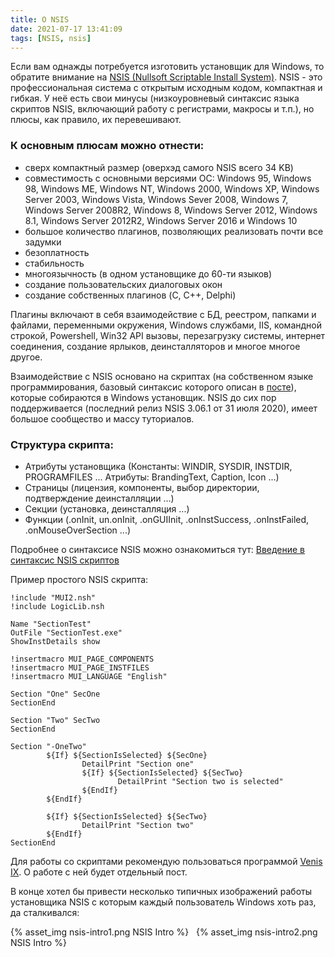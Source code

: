 ```yaml
---
title: О NSIS
date: 2021-07-17 13:41:09
tags: [NSIS, nsis]
---
```


Если вам однажды потребуется изготовить установщик для Windows, то обратите внимание на [NSIS (Nullsoft Scriptable Install System)](https://nsis.sourceforge.io/). NSIS - это профессиональная система с открытым исходным кодом, компактная и гибкая. У неё есть свои минусы (низкоуровневый синтаксис языка скриптов NSIS, включающий работу с регистрами, макросы и т.п.), но плюсы, как правило, их перевешивают. 

### К основным плюсам можно отнести: 
* сверх компактный размер (оверхэд самого NSIS всего 34 KB)
* совместимость с основными версиями ОС: Windows 95, Windows 98, Windows ME, Windows NT, Windows 2000, Windows XP, Windows Server 2003, Windows Vista, Windows Sever 2008, Windows 7, Windows Server 2008R2, Windows 8, Windows Server 2012, Windows 8.1, Windows Server 2012R2, Windows Server 2016 и Windows 10
* большое количество плагинов, позволяющих реализовать почти все задумки
* безоплатность
* стабильность
* многоязычность (в одном установщике до 60-ти языков)
* создание пользовательских диалоговых окон
* создание собственных плагинов (C, C++, Delphi)

Плагины включают в себя взаимодействие с БД, реестром, папками и файлами, переменными окружения, Windows службами, IIS, командной строкой, Powershell, Win32 API вызовы, перезагрузку системы, интернет соединения, создание ярлыков, деинсталляторов и многое многое другое.

Взаимодействие с NSIS основано на скриптах (на собственном языке программирования, базовый синтаксис которого описан в [посте]()), которые собираются в Windows установщик. NSIS до сих пор поддерживается (последний релиз NSIS 3.06.1 от 31 июля 2020), имеет большое сообщество и массу туториалов.

### Структура скрипта:
* Атрибуты установщика (Константы: WINDIR, SYSDIR, INSTDIR, PROGRAMFILES ... Атрибуты: BrandingText, Caption, Icon ...)
* Страницы (лицензия, компоненты, выбор директории, подтверждение деинсталляции ...)
* Секции (установка, деинсталляция ...)
* Функции (.onInit, un.onInit, .onGUIInit, .onInstSuccess, .onInstFailed, .onMouseOverSection ...)

Подробнее о синтаксисе NSIS можно ознакомиться тут: [Введение в синтаксис NSIS скриптов]()

Пример простого NSIS скрипта:
``` nsis
!include "MUI2.nsh"
!include LogicLib.nsh

Name "SectionTest"
OutFile "SectionTest.exe"
ShowInstDetails show

!insertmacro MUI_PAGE_COMPONENTS
!insertmacro MUI_PAGE_INSTFILES
!insertmacro MUI_LANGUAGE "English"

Section "One" SecOne  
SectionEnd

Section "Two" SecTwo  
SectionEnd

Section "-OneTwo"
        ${If} ${SectionIsSelected} ${SecOne}
                DetailPrint "Section one"
                ${If} ${SectionIsSelected} ${SecTwo}
                        DetailPrint "Section two is selected"
                ${EndIf}
        ${EndIf}
        
        ${If} ${SectionIsSelected} ${SecTwo}
                DetailPrint "Section two"
        ${EndIf}
SectionEnd
```

Для работы со скриптами рекомендую пользоваться программой [Venis IX](https://nsis.sourceforge.io/Venis_IX). О работе с ней будет отдельный пост.

В конце хотел бы привести несколько типичных изображений работы установщика NSIS с которым каждый пользователь Windows хоть раз, да сталкивался:

{% asset_img nsis-intro1.png NSIS Intro %}
&nbsp;
{% asset_img nsis-intro2.png NSIS Intro %}
